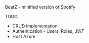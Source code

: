 BeatZ - minified version of Spotify

TODO
- CRUD Implementation
- Authentication - Users, Roles, JWT
- Host Azure
